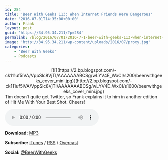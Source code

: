 ```yaml
---
id: 284
title: 'Beer With Geeks 113: When Internet Friends Were Dangerous'
date: '2016-07-01T14:35:00+00:00'
author: Frank
layout: post
guid: 'https://34.95.34.211/?p=284'
permalink: /blog/2016/07/01/2016-7-1-beer-with-geeks-113-when-internet-friends-were-dangerous/
image: 'http://34.95.34.211/wp-content/uploads/2016/07/proxy.jpg'
categories:
    - 'Beer With Geeks'
    - Podcasts
---
```


<div class="separator" style="clear: both; text-align: center;">[![](https://2.bp.blogspot.com/-ck111uf5lVA/VppSlc8VjTI/AAAAAAABCSg/wLYV4E_WxCI/s200/beerwithgeeks_cover_mini.jpg)](http://2.bp.blogspot.com/-ck111uf5lVA/VppSlc8VjTI/AAAAAAABCSg/wLYV4E_WxCI/s1600/beerwithgeeks_cover_mini.jpg)</div>Tim doesn’t quite get Twitter, so Frank explains it to him in another edition of Hit Me With Your Best Shot. Cheers!

<audio controls="controls"><source src="http://www.podtrac.com/pts/redirect.mp3/archive.org/download/BWG113/BWG113.mp3" type="audio/mpeg"></source><embed height="80px" width="100px"></embed> Your browser does not support this audio</audio>

**Download:** [MP3](http://www.podtrac.com/pts/redirect.mp3/archive.org/download/BWG113/BWG113.mp3)  
  
**Subscribe:** [iTunes](https://itunes.apple.com/us/podcast/beer-with-geeks/id910485914?mt=2) / [RSS](http://feeds.feedburner.com/beerwithgeeks) / [Overcast](https://overcast.fm/itunes910485914/beer-with-geeks-a-geek-pop-culture-podcast)  
  
**Social:** [@BeerWithGeeks](https://twitter.com/beerwithgeeks)

<meta content="Tim doesn't quite get Twitter, so Frank explains it to him in another edition of Hit Me With Your Best Shot. Cheers!" name="twitter:description"></meta>  
<meta content="http://i.imgur.com/BJJnxjw.jpg" name="twitter:image"></meta>
